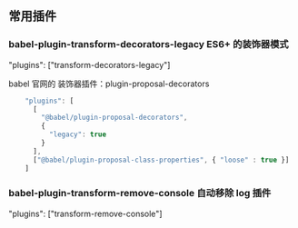 ## 常用插件

### babel-plugin-transform-decorators-legacy ES6+ 的装饰器模式
"plugins": ["transform-decorators-legacy"]

babel 官网的 装饰器插件：plugin-proposal-decorators
```js
    "plugins": [
      [
        "@babel/plugin-proposal-decorators",
        {
          "legacy": true
        }
      ],
      ["@babel/plugin-proposal-class-properties", { "loose" : true }]
    ]
```
### babel-plugin-transform-remove-console 自动移除 log 插件
"plugins": ["transform-remove-console"]
